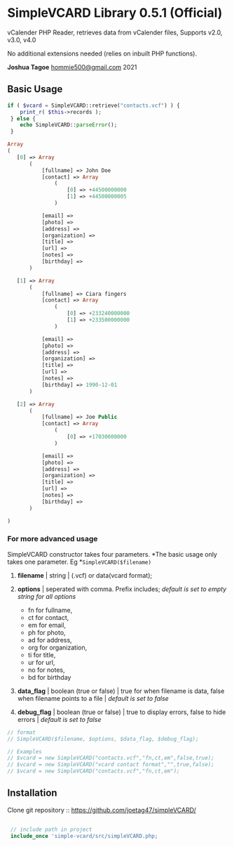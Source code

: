 # SimpleVCARD Library 0.5.1 (Official)
vCalender PHP Reader, retrieves data from vCalender files, Supports v2.0, v3.0, v4.0

No additional extensions needed (relies on inbuilt PHP functions).

**Joshua Tagoe** <hommie500@gmail.com> 2021

## Basic Usage
```php  
if ( $vcard = SimpleVCARD::retrieve("contacts.vcf") ) {
    print_r( $this->records );
 } else {
    echo SimpleVCARD::parseError();
 }
 ```
 ```php
Array
(
    [0] => Array
        (
            [fullname] => John Doe
            [contact] => Array
                (
                    [0] => +44500000000
                    [1] => +44500000005
                )

            [email] => 
            [photo] => 
            [address] => 
            [organization] => 
            [title] => 
            [url] => 
            [notes] => 
            [birthday] => 
        )

    [1] => Array
        (
            [fullname] => Ciara fingers
            [contact] => Array
                (
                    [0] => +233240000000
                    [1] => +233500000000
                )

            [email] => 
            [photo] => 
            [address] => 
            [organization] => 
            [title] => 
            [url] => 
            [notes] => 
            [birthday] => 1990-12-01
        )

    [2] => Array
        (
            [fullname] => Joe Public
            [contact] => Array
                (
                    [0] => +17030000000
                )

            [email] => 
            [photo] => 
            [address] => 
            [organization] => 
            [title] => 
            [url] => 
            [notes] => 
            [birthday] => 
        )

)
```
### For more advanced usage
SimpleVCARD constructor takes four parameters.
*The basic usage only takes one parameter. Eg *``` SimpleVCARD($filename) ```

1. **filename** | string | (.vcf) or data(vcard format);

2. **options** | seperated with comma. Prefix includes; _default is set to empty string for all options_  
    -  fn  for fullname,
	-  ct  for contact,
	-  em  for email,
	-  ph  for photo,
	-  ad  for address,
	-  org  for organization,
	-  ti  for title,
	-  ur  for url,
	-  no  for notes,
	-  bd  for birthday

3. **data_flag** | boolean (true or false) | true for when filename is data, false when filename points to a file | _default is set to false_

4. **debug_flag** | boolean (true or false) | true to display errors, false to hide errors | _default is set to false_


```php
// format
// SimpleVCARD($filename, $options, $data_flag, $debug_flag);

// Examples
// $vcard = new SimpleVCARD("contacts.vcf","fn,ct,em",false,true);
// $vcard = new SimpleVCARD("vcard contact format","",true,false);
// $vcard = new SimpleVCARD("contacts.vcf","fn,ct,em");

```
## Installation

Clone git repository :: https://github.com/joetag47/simpleVCARD/

```php
   
 // include path in project  
 include_once 'simple-vcard/src/simpleVCARD.php;
 
 ```
